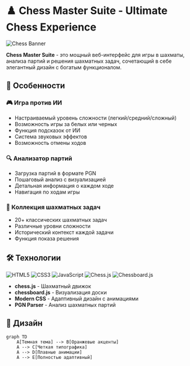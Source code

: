 # ♟️ Chess Master Suite - Ultimate Chess Experience

![Chess Banner](https://images.unsplash.com/photo-1543092587-d8b8feaf4f16?ixlib=rb-1.2.1&auto=format&fit=crop&w=1350&q=80)

**Chess Master Suite** - это мощный веб-интерфейс для игры в шахматы, анализа партий и решения шахматных задач, сочетающий в себе элегантный дизайн с богатым функционалом.

## 🌟 Особенности

### 🎮 Игра против ИИ
- Настраиваемый уровень сложности (легкий/средний/сложный)
- Возможность игры за белых или черных
- Функция подсказок от ИИ
- Система звуковых эффектов
- Возможность отмены ходов

### 🔍 Анализатор партий
- Загрузка партий в формате PGN
- Пошаговый анализ с визуализацией
- Детальная информация о каждом ходе
- Навигация по ходам игры

### 🧩 Коллекция шахматных задач
- 20+ классических шахматных задач
- Различные уровни сложности
- Исторический контекст каждой задачи
- Функция показа решения

## 🛠 Технологии

![HTML5](https://img.shields.io/badge/HTML5-E34F26?style=for-the-badge&logo=html5&logoColor=white)
![CSS3](https://img.shields.io/badge/CSS3-1572B6?style=for-the-badge&logo=css3&logoColor=white)
![JavaScript](https://img.shields.io/badge/JavaScript-F7DF1E?style=for-the-badge&logo=javascript&logoColor=black)
![Chess.js](https://img.shields.io/badge/Chess.js-000000?style=for-the-badge)
![Chessboard.js](https://img.shields.io/badge/Chessboard.js-769656?style=for-the-badge)

- **chess.js** - Шахматный движок
- **chessboard.js** - Визуализация доски
- **Modern CSS** - Адаптивный дизайн с анимациями
- **PGN Parser** - Анализ шахматных партий

## 🎨 Дизайн

```mermaid
graph TD
    A[Темная тема] --> B[Оранжевые акценты]
    A --> C[Четкая типографика]
    A --> D[Плавные анимации]
    A --> E[Полностью адаптивный]